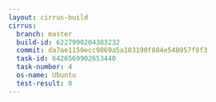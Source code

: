 ```yaml
---
layout: cirrus-build
cirrus:
  branch: master
  build-id: 6227990204383232
  commit: da7ae1150ecc9869a5a183190f884e548957f8f3
  task-id: 6426569902653440
  task-number: 4
  os-name: Ubuntu
  test-result: 0
---
```

